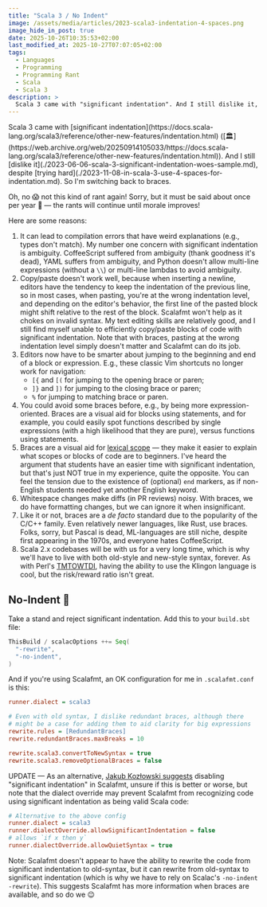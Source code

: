 ```yaml
---
title: "Scala 3 / No Indent"
image: /assets/media/articles/2023-scala3-indentation-4-spaces.png
image_hide_in_post: true
date: 2025-10-26T10:35:53+02:00
last_modified_at: 2025-10-27T07:07:05+02:00
tags:
  - Languages
  - Programming
  - Programming Rant
  - Scala
  - Scala 3
description: >
  Scala 3 came with "significant indentation". And I still dislike it, despite trying hard, so I'm switching back to braces.
---
```


<p class="intro" markdown="1">
Scala 3 came with [significant indentation](https://docs.scala-lang.org/scala3/reference/other-new-features/indentation.html) ([🏛️](https://web.archive.org/web/20250914105033/https://docs.scala-lang.org/scala3/reference/other-new-features/indentation.html)). And I still [dislike it](./2023-06-06-scala-3-significant-indentation-woes-sample.md), despite [trying hard](./2023-11-08-in-scala-3-use-4-spaces-for-indentation.md). So I'm switching back to braces.
</p>

<p class="info-bubble" markdown="1">
Oh, no 😱 not this kind of rant again! Sorry, but it must be said about once per year 💪 — the rants will continue until morale improves!
</p>

Here are some reasons:

1. It can lead to compilation errors that have weird explanations (e.g., types don't match). My number one concern with significant indentation is ambiguity. CoffeeScript suffered from ambiguity (thank goodness it's dead), YAML suffers from ambiguity, and Python doesn't allow multi-line expressions (without a `\\`) or multi-line lambdas to avoid ambiguity.
2. Copy/paste doesn't work well, because when inserting a newline, editors have the tendency to keep the indentation of the previous line, so in most cases, when pasting, you're at the wrong indentation level, and depending on the editor's behavior, the first line of the pasted block might shift relative to the rest of the block. Scalafmt won't help as it chokes on invalid syntax. My text editing skills are relatively good, and I still find myself unable to efficiently copy/paste blocks of code with significant indentation. Note that with braces, pasting at the wrong indentation level simply doesn't matter and Scalafmt can do its job.
3. Editors now have to be smarter about jumping to the beginning and end of a block or expression. E.g., these classic Vim shortcuts no longer work for navigation:
   - `[{` and `[(` for jumping to the opening brace or paren;
   - `]}` and `])` for jumping to the closing brace or paren;
   - `%` for jumping to matching brace or paren.
4. You could avoid some braces before, e.g., by being more expression-oriented. Braces are a visual aid for blocks using statements, and for example, you could easily spot functions described by single expressions (with a high likelihood that they are pure), versus functions using statements.
5. Braces are a visual aid for [lexical scope](https://en.wikipedia.org/wiki/Scope_(computer_science)) — they make it easier to explain what scopes or blocks of code are to beginners. I've heard the argument that students have an easier time with significant indentation, but that's just NOT true in my experience, quite the opposite. You can feel the tension due to the existence of (optional) `end` markers, as if non-English students needed yet another English keyword.
6. Whitespace changes make diffs (in PR reviews) noisy. With braces, we do have formatting changes, but we can ignore it when insignificant.
7. Like it or not, braces are a _de facto_ standard due to the popularity of the C/C++ family. Even relatively newer languages, like Rust, use braces. Folks, sorry, but Pascal is dead, ML-languages are still niche, despite first appearing in the 1970s, and everyone hates CoffeeScript.
8. Scala 2.x codebases will be with us for a very long time, which is why we'll have to live with both old-style and new-style syntax, forever. As with Perl's [TMTOWTDI](https://en.wikipedia.org/wiki/Perl#Philosophy), having the ability to use the Klingon language is cool, but the risk/reward ratio isn't great.

## No-Indent 💪

Take a stand and reject significant indentation. Add this to your `build.sbt` file:

```scala
ThisBuild / scalacOptions ++= Seq(
  "-rewrite",
  "-no-indent",
)
```

And if you're using Scalafmt, an OK configuration for me in `.scalafmt.conf` is this:

```ini
runner.dialect = scala3

# Even with old syntax, I dislike redundant braces, although there
# might be a case for adding them to aid clarity for big expressions
rewrite.rules = [RedundantBraces]
rewrite.redundantBraces.maxBreaks = 10

rewrite.scala3.convertToNewSyntax = true
rewrite.scala3.removeOptionalBraces = false
```

UPDATE — As an alternative, [Jakub Kozłowski suggests](https://gist.github.com/kubukoz/95dc1abd3f5bc028b95a3927d73c4698/) disabling "significant indentation" in Scalafmt, unsure if this is better or worse, but note that the dialect override may prevent Scalafmt from recognizing code using significant indentation as being valid Scala code:

```ini
# Alternative to the above config
runner.dialect = scala3
runner.dialectOverride.allowSignificantIndentation = false
# allows `if x then y`
runner.dialectOverride.allowQuietSyntax = true
```

Note: Scalafmt doesn't appear to have the ability to rewrite the code from significant indentation to old-syntax, but it can rewrite from old-syntax to significant indentation (which is why we have to rely on Scalac's `-no-indent -rewrite`). This suggests Scalafmt has more information when braces are available, and so do we 😉
